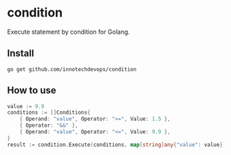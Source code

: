 # condition

Execute statement by condition for Golang.

## Install

```shell
go get github.com/innotechdevops/condition
```

## How to use

```go
value := 9.9
conditions := []Conditions{
	{ Operand: "value", Operator: ">=", Value: 1.5 },
	{ Operator: "&&" },
	{ Operand: "value", Operator: "<=", Value: 9.9 },
}
result := condition.Execute(conditions, map[string]any{"value": value})
```